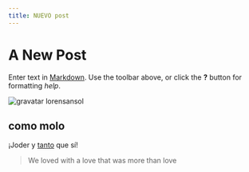 ```yaml
---
title: NUEVO post
---
```


# A New Post

Enter text in [Markdown](http://daringfireball.net/projects/markdown/). Use the toolbar above, or click the **?** button for formatting _help_.

![gravatar lorensansol](https://avatars0.githubusercontent.com/u/67113672)

## como molo

¡Joder y [tanto](https://avatars0.githubusercontent.com/u/67113672 "jiji") que sí!

> We loved with a love that was more than love
